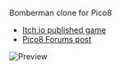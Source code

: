 
Bomberman clone for Pico8

- [Itch.io published game](https://judelco.itch.io/bomberman-pico8)
- [Pico8 Forums post](https://www.lexaloffle.com/bbs/?tid=3038)

![Preview](https://img.itch.zone/aW1hZ2UvNTMxNDEvNjYyMzUxLmdpZg==/347x500/G6GPo7.gif?raw=true "Preview")
